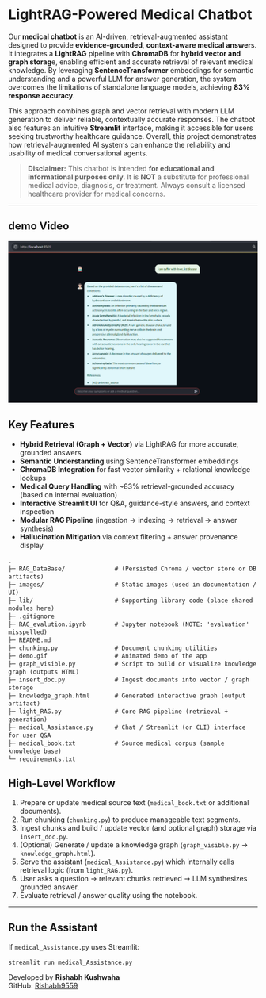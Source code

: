 


# LightRAG-Powered Medical Chatbot

Our **medical chatbot** is an AI-driven, retrieval-augmented assistant designed to provide **evidence-grounded**, **context-aware medical answer**s. It integrates a **LightRAG** pipeline with **ChromaDB** for **hybrid vector and graph storag**e, enabling efficient and accurate retrieval of relevant medical knowledge. By leveraging **SentenceTransformer** embeddings for semantic understanding and a powerful LLM for answer generation, the system overcomes the limitations of standalone language models, achieving **83% response accuracy**.

This approach combines graph and vector retrieval with modern LLM generation to deliver reliable, contextually accurate responses. The chatbot also features an intuitive **Streamlit** interface, making it accessible for users seeking trustworthy healthcare guidance. Overall, this project demonstrates how retrieval-augmented AI systems can enhance the reliability and usability of medical conversational agents.

>  **Disclaimer:** This chatbot is intended **for educational and informational purposes only**. It is **NOT** a substitute for professional medical advice, diagnosis, or treatment. Always consult a licensed healthcare provider for medical concerns.

---
## demo Video

  ![LightRAG doctor demo](demo.png)

  
##  Key Features

- **Hybrid Retrieval (Graph + Vector)** via LightRAG for more accurate, grounded answers  
- **Semantic Understanding** using SentenceTransformer embeddings  
- **ChromaDB Integration** for fast vector similarity + relational knowledge lookups  
- **Medical Query Handling** with ~83% retrieval-grounded accuracy (based on internal evaluation)  
- **Interactive Streamlit UI** for Q&A, guidance-style answers, and context inspection  
- **Modular RAG Pipeline** (ingestion → indexing → retrieval → answer synthesis)  
- **Hallucination Mitigation** via context filtering + answer provenance display  




```
.
├─ RAG_DataBase/              # (Persisted Chroma / vector store or DB artifacts)
├─ images/                    # Static images (used in documentation / UI)
├─ lib/                       # Supporting library code (place shared modules here)
├─ .gitignore
├─ RAG_evalution.ipynb        # Jupyter notebook (NOTE: 'evaluation' misspelled)
├─ README.md
├─ chunking.py                # Document chunking utilities
├─ demo.gif                   # Animated demo of the app
├─ graph_visible.py           # Script to build or visualize knowledge graph (outputs HTML)
├─ insert_doc.py              # Ingest documents into vector / graph storage
├─ knowledge_graph.html       # Generated interactive graph (output artifact)
├─ light_RAG.py               # Core RAG pipeline (retrieval + generation)
├─ medical_Assistance.py      # Chat / Streamlit (or CLI) interface for user Q&A
├─ medical_book.txt           # Source medical corpus (sample knowledge base)
└─ requirements.txt
```


## High-Level Workflow

1. Prepare or update medical source text (`medical_book.txt` or additional documents).
2. Run chunking (`chunking.py`) to produce manageable text segments.
3. Ingest chunks and build / update vector (and optional graph) storage via `insert_doc.py`.
4. (Optional) Generate / update a knowledge graph (`graph_visible.py` → `knowledge_graph.html`).
5. Serve the assistant (`medical_Assistance.py`) which internally calls retrieval logic (from `light_RAG.py`).
6. User asks a question → relevant chunks retrieved → LLM synthesizes grounded answer.
7. Evaluate retrieval / answer quality using the notebook.

---




##  Run the Assistant

If `medical_Assistance.py` uses Streamlit:
```bash
streamlit run medical_Assistance.py
```













Developed by **Rishabh Kushwaha**  
GitHub: [Rishabh9559](https://github.com/Rishabh9559)

